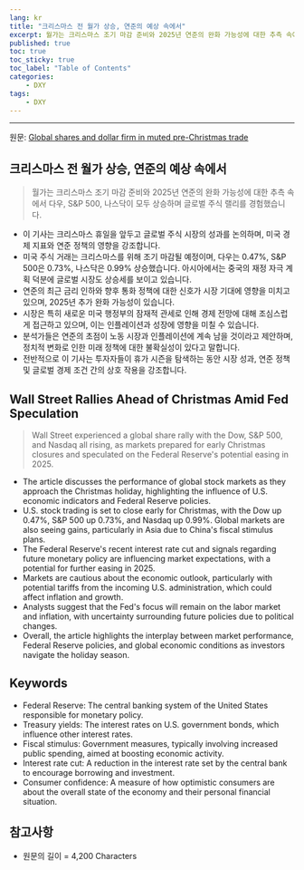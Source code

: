 ```yaml
---
lang: kr
title: "크리스마스 전 월가 상승, 연준의 예상 속에서"
excerpt: 월가는 크리스마스 조기 마감 준비와 2025년 연준의 완화 가능성에 대한 추측 속에서 다우, S&P 500, 나스닥이 모두 상승하며 글로벌 주식 랠리를 경험했습니다.
published: true
toc: true
toc_sticky: true
toc_label: "Table of Contents"
categories:
    - DXY
tags:
    - DXY
---
```


---

  원문: [Global shares and dollar firm in muted pre-Christmas trade](https://www.investing.com/news/economy-news/asia-shares-rise-dollar-underpinned-by-elevated-bond-yields-3787799)

## 크리스마스 전 월가 상승, 연준의 예상 속에서

> 월가는 크리스마스 조기 마감 준비와 2025년 연준의 완화 가능성에 대한 추측 속에서 다우, S&P 500, 나스닥이 모두 상승하며 글로벌 주식 랠리를 경험했습니다.


- 이 기사는 크리스마스 휴일을 앞두고 글로벌 주식 시장의 성과를 논의하며, 미국 경제 지표와 연준 정책의 영향을 강조합니다.
- 미국 주식 거래는 크리스마스를 위해 조기 마감될 예정이며, 다우는 0.47%, S&P 500은 0.73%, 나스닥은 0.99% 상승했습니다. 아시아에서는 중국의 재정 자극 계획 덕분에 글로벌 시장도 상승세를 보이고 있습니다.
- 연준의 최근 금리 인하와 향후 통화 정책에 대한 신호가 시장 기대에 영향을 미치고 있으며, 2025년 추가 완화 가능성이 있습니다.
- 시장은 특히 새로운 미국 행정부의 잠재적 관세로 인해 경제 전망에 대해 조심스럽게 접근하고 있으며, 이는 인플레이션과 성장에 영향을 미칠 수 있습니다.
- 분석가들은 연준의 초점이 노동 시장과 인플레이션에 계속 남을 것이라고 제안하며, 정치적 변화로 인한 미래 정책에 대한 불확실성이 있다고 말합니다.
- 전반적으로 이 기사는 투자자들이 휴가 시즌을 탐색하는 동안 시장 성과, 연준 정책 및 글로벌 경제 조건 간의 상호 작용을 강조합니다.

## Wall Street Rallies Ahead of Christmas Amid Fed Speculation

> Wall Street experienced a global share rally with the Dow, S&P 500, and Nasdaq all rising, as markets prepared for early Christmas closures and speculated on the Federal Reserve's potential easing in 2025.


- The article discusses the performance of global stock markets as they approach the Christmas holiday, highlighting the influence of U.S. economic indicators and Federal Reserve policies.
- U.S. stock trading is set to close early for Christmas, with the Dow up 0.47%, S&P 500 up 0.73%, and Nasdaq up 0.99%. Global markets are also seeing gains, particularly in Asia due to China's fiscal stimulus plans.
- The Federal Reserve's recent interest rate cut and signals regarding future monetary policy are influencing market expectations, with a potential for further easing in 2025.
- Markets are cautious about the economic outlook, particularly with potential tariffs from the incoming U.S. administration, which could affect inflation and growth.
- Analysts suggest that the Fed's focus will remain on the labor market and inflation, with uncertainty surrounding future policies due to political changes.
- Overall, the article highlights the interplay between market performance, Federal Reserve policies, and global economic conditions as investors navigate the holiday season.

## Keywords

- Federal Reserve: The central banking system of the United States responsible for monetary policy.
- Treasury yields: The interest rates on U.S. government bonds, which influence other interest rates.
- Fiscal stimulus: Government measures, typically involving increased public spending, aimed at boosting economic activity.
- Interest rate cut: A reduction in the interest rate set by the central bank to encourage borrowing and investment.
- Consumer confidence: A measure of how optimistic consumers are about the overall state of the economy and their personal financial situation.

## 참고사항

- 원문의 길이 = 4,200 Characters


